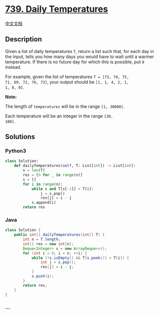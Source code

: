 # [739. Daily Temperatures](https://leetcode.com/problems/daily-temperatures)

[中文文档](/solution/0700-0799/0739.Daily%20Temperatures/README.md)

## Description

<p>

Given a list of daily temperatures <code>T</code>, return a list such that, for each day in the input, tells you how many days you would have to wait until a warmer temperature. If there is no future day for which this is possible, put <code>0</code> instead.

</p><p>

For example, given the list of temperatures <code>T = [73, 74, 75, 71, 69, 72, 76, 73]</code>, your output should be <code>[1, 1, 4, 2, 1, 1, 0, 0]</code>.

</p>

<p><b>Note:</b>

The length of <code>temperatures</code> will be in the range <code>[1, 30000]</code>.

Each temperature will be an integer in the range <code>[30, 100]</code>.

</p>

## Solutions

<!-- tabs:start -->

### **Python3**

```python
class Solution:
    def dailyTemperatures(self, T: List[int]) -> List[int]:
        n = len(T)
        res = [0 for _ in range(n)]
        s = []
        for i in range(n):
            while s and T[s[-1]] < T[i]:
                j = s.pop()
                res[j] = i - j
            s.append(i)
        return res
```

### **Java**

```java
class Solution {
    public int[] dailyTemperatures(int[] T) {
        int n = T.length;
        int[] res = new int[n];
        Deque<Integer> s = new ArrayDeque<>();
        for (int i = 0; i < n; ++i) {
            while (!s.isEmpty() && T[s.peek()] < T[i]) {
                int j = s.pop();
                res[j] = i - j;
            }
            s.push(i);
        }
        return res;
    }
}
```

### **...**

```

```

<!-- tabs:end -->
